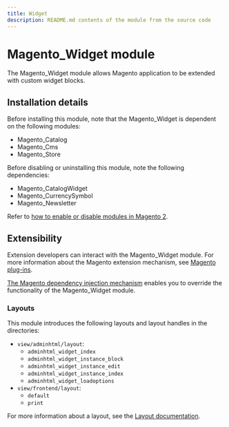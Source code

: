 ```yaml
---
title: Widget
description: README.md contents of the module from the source code
---
```


# Magento_Widget module

The Magento_Widget module allows Magento application to be extended with custom widget blocks.

## Installation details

Before installing this module, note that the Magento_Widget is dependent on the following modules:

- Magento_Catalog
- Magento_Cms
- Magento_Store

Before disabling or uninstalling this module, note the following dependencies:

- Magento_CatalogWidget
- Magento_CurrencySymbol
- Magento_Newsletter

Refer to [how to enable or disable modules in Magento 2](https://devdocs.magento.com/guides/v2.4/install-gde/install/cli/install-cli-subcommands-enable.html).

## Extensibility

Extension developers can interact with the Magento_Widget module. For more information about the Magento extension mechanism, see [Magento plug-ins](https://developer.adobe.com/commerce/php/development/components/plugins/).

[The Magento dependency injection mechanism](https://developer.adobe.com/commerce/php/development/components/dependency-injection/) enables you to override the functionality of the Magento_Widget module.

### Layouts

This module introduces the following layouts and layout handles in the directories:

- `view/adminhtml/layout`:
    - `adminhtml_widget_index`
    - `adminhtml_widget_instance_block`
    - `adminhtml_widget_instance_edit`
    - `adminhtml_widget_instance_index`
    - `adminhtml_widget_loadoptions`
- `view/frontend/layout`:
    - `default`
    - `print`
    
For more information about a layout, see the [Layout documentation](https://developer.adobe.com/commerce/frontend-core/guide/layouts/).
